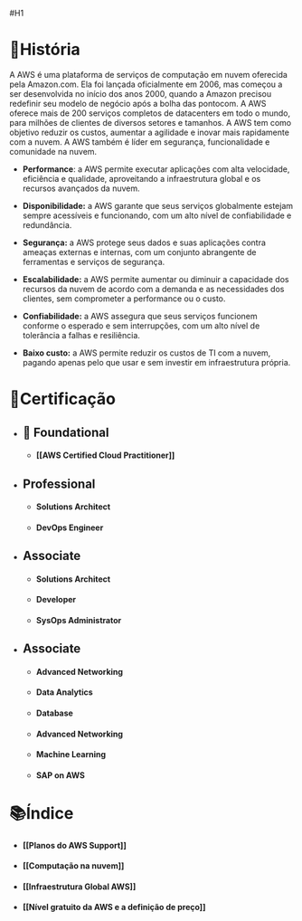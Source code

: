 #H1
# 📜História
A AWS é uma plataforma de serviços de computação em nuvem oferecida pela Amazon.com. Ela foi lançada oficialmente em 2006, mas começou a ser desenvolvida no início dos anos 2000, quando a Amazon precisou redefinir seu modelo de negócio após a bolha das pontocom. A AWS oferece mais de 200 serviços completos de datacenters em todo o mundo, para milhões de clientes de diversos setores e tamanhos. A AWS tem como objetivo reduzir os custos, aumentar a agilidade e inovar mais rapidamente com a nuvem. A AWS também é líder em segurança, funcionalidade e comunidade na nuvem.

* **Performance**: a AWS permite executar aplicações com alta velocidade, eficiência e qualidade, aproveitando a infraestrutura global e os recursos avançados da nuvem.

* **Disponibilidade:** a AWS garante que seus serviços globalmente estejam sempre acessíveis e funcionando, com um alto nível de confiabilidade e redundância. 

* **Segurança:** a AWS protege seus dados e suas aplicações contra ameaças externas e internas, com um conjunto abrangente de ferramentas e serviços de segurança.

* **Escalabilidade:** a AWS permite aumentar ou diminuir a capacidade dos recursos da nuvem de acordo com a demanda e as necessidades dos clientes, sem comprometer a performance ou o custo.

* **Confiabilidade:** a AWS assegura que seus serviços funcionem conforme o esperado e sem interrupções, com um alto nível de tolerância a falhas e resiliência.

* **Baixo custo:** a AWS permite reduzir os custos de TI com a nuvem, pagando apenas pelo que usar e sem investir em infraestrutura própria.

# 📝Certificação

* ## 🌟 Foundational
	* #### [[AWS Certified Cloud Practitioner]]

* ## Professional
	* #### Solutions Architect
	* #### DevOps Engineer

* ## Associate
	* #### Solutions Architect
	* #### Developer
	* #### SysOps Administrator

* ## Associate
	* #### Advanced Networking
	* #### Data Analytics
	* #### Database
	* #### Advanced Networking
	* #### Machine Learning
	* #### SAP on AWS

# 📚Índice
* #### [[Planos do AWS Support]]
* #### [[Computação na nuvem]]
* #### [[Infraestrutura Global AWS]]
* #### [[Nível gratuito da AWS e a definição de preço]]





